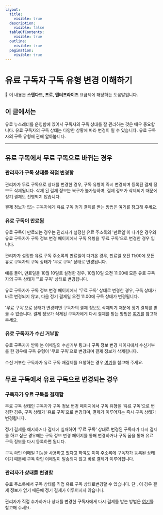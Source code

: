 ```yaml
---
layout:
  title:
    visible: true
  description:
    visible: false
  tableOfContents:
    visible: true
  outline:
    visible: true
  pagination:
    visible: true
---
```


# 유료 구독자 구독 유형 변경 이해하기

💬 이 내용은 **스탠다드, 프로, 엔터프라이즈** 요금제에 해당하는 도움말입니다.

## 이 글에서는

유료 뉴스레터를 운영함에 있어서 구독자의 구독 상태를 잘 관리하는 것은 매우 중요합니다. 유료 구독자의 구독 상태는 다양한 상황에 따라 변경이 될 수 있습니다. 유료 구독자의 구독 유형에 관해 알아봅니다.

***

## 유료 구독에서 무료 구독으로 바뀌는 경우 <a href="#h_6de9d8f77d" id="h_6de9d8f77d"></a>

### **관리자가 구독 상태를 직접 변경함** <a href="#h_35bf135c0b" id="h_35bf135c0b"></a>

관리자가 무료 구독으로 상태를 변경한 경우, 구독 유형이 즉시 변경되며 등록된 결제 정보도 삭제됩니다. 삭제 된 결제 정보는 복구가 불가능하며, 결제 정보가 삭제되기 때문에 정기 결제도 진행되지 않습니다.&#x20;

결제 정보가 없는 구독자에게 유료 구독 정기 결제를 받는 방법은 [여기](../questions.md#undefined-7)를 참고해 주세요.



### **유료 구독이 만료됨** <a href="#h_a7fd5f8954" id="h_a7fd5f8954"></a>

유료 구독이 만료되는 경우는 관리자가 설정한 유료 주소록의 '만료일'이 다가온 경우와 유료 구독자가 구독 정보 변경 페이지에서 구독 유형을 '무료 구독'으로 변경한 경우 입니다.\
\
관리자가 설정한 유료 구독 주소록의 만료일이 다가온 경우, 만료일 오전 11:00에 모든 유료 구독자의 구독 상태가 '무료 구독' 상태로 변경됩니다.\
\
예를 들어, 만료일을 10월 10일로 설정한 경우, 10월10일 오전 11:00에 모든 유료 구독자의 구독 상태가 "'료 구독' 상태로 변경됩니다.\
\
유료 구독자가 구독 정보 변경 페이지에서 '무료 구독' 상태로 변경한 경우, 구독 상태가 바로 변경되지 않고, 다음 정기 결제일 오전 11:00에 구독 상태가 변경됩니다.\
\
'무료 구독'으로 상태가 변경되면 구독자의 결제 정보도 삭제되기 때문에 정기 결제를 받을 수 없습니다. 결제 정보가 삭제된 구독자에게 다시 결제를 받는 방법은 [여기](../questions.md#undefined-7)를 참고해 주세요.

&#x20;

### **유료 구독자가 수신 거부함** <a href="#h_39fda87e06" id="h_39fda87e06"></a>

유료 구독자가 받아 본 이메일의 수신거부 링크나 구독 정보 변경 페이지에서 수신거부를 한 경우에 구독 유형이 '무료 구독'으로 변경되며 결제 정보가 삭제됩니다.\
\
수신 거부한 구독자가 유료 구독 재결제를 요청하는 경우 [여기](../questions.md#undefined-7)를 참고해 주세요.



## 무료 구독에서 유료 구독으로 변경되는 경우 <a href="#h_167147f28f" id="h_167147f28f"></a>

### **구독자가 유료 구독을 결제함** <a href="#h_71bdf7f931" id="h_71bdf7f931"></a>

무료 구독 상태인 구독자가 구독 정보 변경 페이지에서 구독 유형을 '유료 구독'으로 변경한 경우, 구독 상태가 '유료 구독'으로 변경되며, 결제가 이루어지는 즉시 구독 상태가 변경됩니다.\
\
정기 결제를 해지하거나 결제에 실패하여 '무료 구독' 상태로 변경된 구독자가 다시 결제를 하고 싶은 경우에는 구독 정보 변경 페이지를 통해 변경하거나 구독 폼을 통해 유료 구독 정보를 다시 등록하면 됩니다.\
\
구독 확인 이메일 기능을 사용하고 있다고 하여도 이미 주소록에 구독자가 등록된 상태이기 때문에 구독 확인 이메일이 발송되지 않고 바로 결제가 이루어집니다.



### **관리자가 상태를 변경함** <a href="#h_0f223e9ff6" id="h_0f223e9ff6"></a>

유료 주소록에서 구독 상태를 직접 유료 구독 상태로변경할 수 있습니다. 단 , 이 경우 결제 정보가 없기 때문에 정기 결제가 이루어지지 않습니다.\
\
관리자가 직접 추가하거나 상태를 변경한 구독자에게 다시 결제를 받는 방법은 [여기](../questions.md#undefined-7)를 참고해 주세요.
